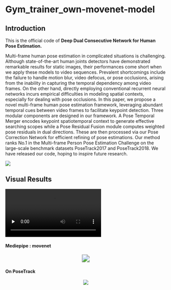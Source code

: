 # Gym_trainer_own-movenet-model

## Introduction

This is the official code of **Deep Dual Consecutive Network for Human Pose Estimation.**

Multi-frame human pose estimation in complicated situations is challenging. Although state-of-the-art human joints detectors have demonstrated remarkable results for static images, their performances come short when we apply these models to video sequences. Prevalent shortcomings include the failure to handle motion blur, video defocus, or pose occlusions, arising from the inability in capturing the temporal dependency among video frames. On the other hand, directly employing conventional recurrent neural networks incurs empirical difficulties in modeling spatial contexts, especially for dealing with pose occlusions. In this paper, we propose a novel multi-frame human pose estimation framework, leveraging abundant temporal cues between video frames to facilitate keypoint detection. Three modular components are designed in our framework. A Pose Temporal Merger encodes keypoint spatiotemporal context to generate effective searching scopes while a Pose Residual Fusion module computes weighted pose residuals in dual directions. These are then processed via our Pose Correction Network for efficient refining of pose estimations. Our method ranks No.1 in the Multi-frame Person Pose Estimation Challenge on the large-scale benchmark datasets PoseTrack2017 and PoseTrack2018. We have released our code, hoping to inspire future research.

![](docs/images/Pipeline.png)


## Visual Results

 <video id="video" controls="" preload="none">     <source id="mp4" src="exe-count(improve).mp4" type="video/mp4"> </video>

#### Mediepipe : movenet

<p align='center'>
	<img src="./mediapipe vs movenet.gif" style="zoom:150%;" />
</p>


#### On PoseTrack

<p align='center'>
	<img src="./exe-count(improve).gif" style="zoom:100%;" />
</p>



